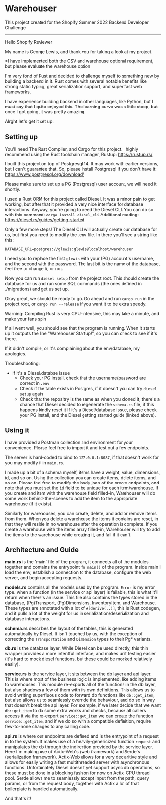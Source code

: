# Warehouser

This project created for the Shopify Summer 2022 Backend Developer Challenge

---

Hello Shopify Reviewer

My name is George Lewis, and thank you for taking a look at my project.

*I have implemented both the CSV and warehouse optional requirement, but please evaluate the warehouse option

I'm very fond of Rust and decided to challenge myself to something new by building a backend in it. Rust comes with several notable benefits like strong static typing, great serialization support, and super fast web frameworks.

I have experience building backend in other languages, like Python, but I must say that I quite enjoyed this.
The learning curve was a little steep, but once I got going, it was pretty amazing.

Alrght let's get it set up.

## Setting up

You'll need The Rust Compiler, and Cargo for this project.
I highly recommend using the Rust toolchain manager, Rustup: https://rustup.rs/

I built this project on top of Postgresql 14. It may work with earlier versions, but I can't guarantee that.
So, please install Postgresql if you don't have it: https://www.postgresql.org/download/

Please make sure to set up a PG (Postgresql) user account, we will need it shortly.

I used a Rust ORM for this project called Diesel. It was a minor pain to get working, but after that
it provided a very nice interface for database interactions.
Anyway, you're going to need the Diesel CLI.
You can do so with this command: `cargo install diesel_cli`
Additional reading: https://diesel.rs/guides/getting-started

Only a few more steps!
The Diesel CLI will actually create our database for us, but first you need to modify the .env file.
In there you'll see a string like this:

`DATABASE_URL=postgres://glewis:glewis@localhost/warehouser`

I need you to replace the first `glewis` with your (PG) account's username, and the second with the password.
The last bit is the name of the database, feel free to change it, or not.

Now you can run `diesel setup` from the project root. This should create the database for us and
run some SQL commands (the ones defined in ./migrations)
and get us set up.

Okay great, we should be ready to go.
Go ahead and run `cargo run` in the project root, or `cargo run --release` if you want it to be extra speedy.

Warning: Compiling Rust is very CPU-intensive, this may take a minute, and make your fans spin

If all went well, you should see that the program is running.
When it starts up it outputs the line "Warehouser Startup!", so you can check to see if it's there.

If it didn't compile, or it's complaining about the env/database, my apologies.

Troubleshooting:
- If it's a Diesel/databse issue
  - Check your PG install, check that the username/password are correct in `.env`
  - Check if the table exists in Postgres, if it doesn't you can try `diesel setup` again
  - Check that the repositry is the same as when you cloned it, there's a chance that Diesel decided to regenerate the `schema.rs` file, if this happens kindly reset it
If it's a Diesel/database issue, please check your PG install, and the Diesel getting started guide (linked above).

## Using it

I have provided a Postman collection and environment for your convenience. Please feel free to import it and test out a few endpoints.

The server is hard-coded to bind to `127.0.0.1:8087`, if that doesn't work for you may modify it in `main.rs`.

I made up a bit of a schema myself, items have a weight, value, dimensions, id, and so on.
Using the collection you can create items, delete items, and so on. Please feel free to modify the body json of the create endpoints, and note that you must set the `id` field to be unique for each item/warehouse. If you create and item with the warehouse field filled-in, Warehouser will do some work behind-the-scenes to add the item to the appropriate warehouse (if it exists).

Similarly for warehouses, you can create, delete, and add or remove items from them.
When you delete a warehouse the items it contains are reset, in that they will reside in no warehouse after the operation is complete.
If you create a warehouse with the items array filled-in, Warehouser will try to add the items to the warehouse while creating it, and fail if it can't.

## Architecture and Guide

**main.rs** is the 'main' file of the program, it connects all of the modules together and contains the entrypoint `fn main()` of the program. Inside main I load the env, establish a connection to the database, configure the web server, and begin accepting requests.

**models.rs** contains all the models used by the program. `Error` is my error type. when a function (in the service or api layer) is failable, this is what it'll return when there's an issue. This file also contains the types stored in the database, (Pg)Transport, (Pg)Dimensions, InventoryItem, and Warehouse. These types are annotated with a lot of `#[derive(..)]`, this is Rust codegen, and it pulls a lot of the weight for us in serialization/deserialization and database interactions.

**schema.rs** describes the layout of the tables, this is generated automatically by Diesel. It isn't touched by us, with the exception of correcting the `Transportation` and `Dimension` types to their Pg* variants.

**db.rs** is the database layer. While Diesel can be used directly, this thin wrapper provides a more intentful interface, and makes unit testing easier (it's hard to mock diesel functions, but these could be mocked relatively easily).

**service.rs** is the service layer, it sits between the db layer and api layer. This is where most of the business logic is implemented, like adding items to warehouses. This module re-exports all of the functions in the db layer, but also shadows a few of them with its own definitions. This allows us to avoid writing superfluous code to forward db functions like `db::get_item`, but also allows us to seamlessly override the behaviour, and do so in way that doesn't break the api layer. For example, if we later decide that we want `db::get_item` to do some extra works and checks, because all callers access it via the re-export `service::get_item` we can create the function `service::get_item`, and if we do so with a compatible definition, require few-to-none changes to any calling code.

**api.rs** is where our endpoints are defined and is the entrypoint of a request in to the system. It makes use of a heavily-genericized function `request` and manipulates the db through the indirection provided by the service layer. Here I'm making use of Actix-Web's (web framework) and Serde's (serialization framework). Actix-Web allows for a very declaritive style and allows for easily writing a fast multithreaded server with asynchronous functions. Unfortunately Diesel doesn't yet support async db operations, so these must be done in a blocking fashion for now on Actix' CPU thread pool. Serde allows me to seamlessly accept input from the path, query params, or from the request body, together with Actix a lot of that boilerplate is handled automatically.

And that's it!
